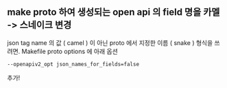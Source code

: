 
## make proto 하여 생성되는 open api 의 field 명을 카멜 -> 스네이크 변경

json tag name 의 값 ( camel ) 이 아닌 proto 에서 지정한 이름 ( snake ) 형식을 쓰려면. 
Makefile proto options 에 아래 옵션

```
--openapiv2_opt json_names_for_fields=false 
```

추가!
